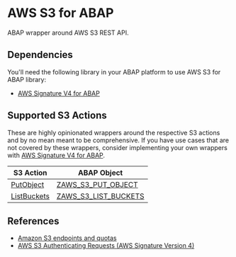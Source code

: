 # AWS S3 for ABAP

ABAP wrapper around AWS S3 REST API.

## Dependencies
You'll need the following library in your ABAP platform to use AWS S3 for ABAP library:

+ [AWS Signature V4 for ABAP](https://github.com/tmhew/abap-aws-sigv4)

## Supported S3 Actions

These are highly opinionated wrappers around the respective S3 actions and by no mean meant to be comprehensive. If you have use cases that are not covered by these wrappers, consider implementing your own wrappers with [AWS Signature V4 for ABAP](https://github.com/tmhew/abap-aws-sigv4).

| S3 Action | ABAP Object |
|-----------|-------------|
| [PutObject](https://docs.aws.amazon.com/AmazonS3/latest/API/API_PutObject.html) | [ZAWS_S3_PUT_OBJECT](https://github.com/tmhew/abap-aws-s3/blob/main/src/zaws_s3_put_object.clas.abap) |
| [ListBuckets](https://docs.aws.amazon.com/AmazonS3/latest/API/API_ListBuckets.html) | [ZAWS_S3_LIST_BUCKETS](https://github.com/tmhew/abap-aws-s3/blob/main/src/zaws_s3_list_buckets.clas.abap) |

## References

+ [Amazon S3 endpoints and quotas](https://docs.aws.amazon.com/general/latest/gr/s3.html)
+ [AWS S3 Authenticating Requests (AWS Signature Version 4)](https://docs.aws.amazon.com/AmazonS3/latest/API/sig-v4-authenticating-requests.html)

